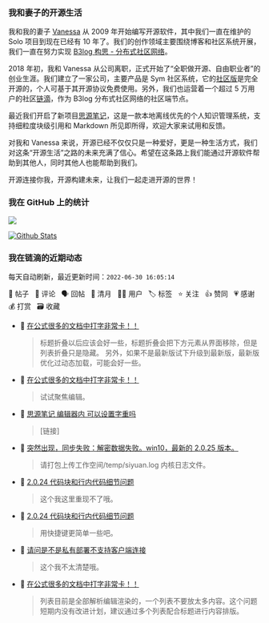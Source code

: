 ### 我和妻子的开源生活

我和我的妻子 [Vanessa](https://github.com/Vanessa219) 从 2009 年开始编写开源软件，其中我们一直在维护的 Solo 项目到现在已经有 10 年了。我们的创作领域主要围绕博客和社区系统开展，我们一直在努力实现 [B3log 构思 - 分布式社区网络](https://ld246.com/article/1546941897596)。

2018 年初，我和 Vanessa 从公司离职，正式开始了“全职做开源、自由职业者”的创业生涯。我们建立了一家公司，主要产品是 Sym 社区系统，它的[社区版](https://github.com/88250/symphony)是完全开源的，个人可基于其开源协议免费使用。另外，我们也运营着一个超过 5 万用户的社区[链滴](https://ld246.com)，作为 B3log 分布式社区网络的社区端节点。

最近我们开启了新项目[思源笔记](https://github.com/siyuan-note/siyuan)，这是一款本地离线优先的个人知识管理系统，支持细粒度块级引用和 Markdown 所见即所得，欢迎大家来试用和反馈。

对我和 Vanessa 来说，开源已经不仅仅只是一种爱好，更是一种生活方式，我们对这条“开源生活”之路的未来充满了信心。希望在这条路上我们能通过开源软件帮助到其他人，同时其他人也能帮助到我们。

开源连接你我，开源构建未来，让我们一起走进开源的世界！

### 我在 GitHub 上的统计

<a title="Hits" target="_blank" href="https://github.com/88250/88250"><img src="https://hits.b3log.org/88250/88250.svg"></a>

[![Github Stats](https://github-readme-stats.vercel.app/api?username=88250&theme=tokyonight&show_icons=true)](https://github.com/88250)

<!--events start -->

### 我在链滴的近期动态

每天自动刷新，最近更新时间：`2022-06-30 16:05:14`

📝 帖子 &nbsp; 💬 评论 &nbsp; 🗣 回帖 &nbsp; 🌙 清月 &nbsp; 👨‍💻 用户 &nbsp; 🏷️ 标签 &nbsp; ⭐️ 关注 &nbsp; 👍 赞同 &nbsp; 💗 感谢 &nbsp; 💰 打赏 &nbsp; 🗃 收藏

* 💬 [在公式很多的文档中打字非常卡！！](https://ld246.com/article/1656572886901/comment/1656575003479#comments)

  > 标题折叠以后应该会好一些，标题折叠会把下方元素从界面移除，但是列表折叠只是隐藏。 另外，如果不是最新版试下升级到最新版，最新版优化过动态加载，可能会好一些。
* 💬 [在公式很多的文档中打字非常卡！！](https://ld246.com/article/1656572886901/comment/1656574776857#comments)

  > 试试聚焦编辑。
* 💬 [思源笔记 编辑器内 可以设置字重吗](https://ld246.com/article/1656561744398/comment/1656574677787#comments)

  > [链接]
* 💬 [突然出现，同步失败：解密数据失败。win10，最新的 2.0.25 版本。](https://ld246.com/article/1656562667168/comment/1656574526579#comments)

  > 请打包上传工作空间/temp/siyuan.log 内核日志文件。
* 💬 [2.0.24 代码块和行内代码细节问题](https://ld246.com/article/1656459363927/comment/1656574470920#comments)

  > 这个我这里重现不了哦。
* 💬 [2.0.24 代码块和行内代码细节问题](https://ld246.com/article/1656459363927/comment/1656574310315#comments)

  > 用快捷键更简单一些吧。
* 💬 [请问是不是私有部署不支持客户端连接](https://ld246.com/article/1655963319590/comment/1656574245929#comments)

  > 这个我不太清楚哦。
* 💬 [在公式很多的文档中打字非常卡！！](https://ld246.com/article/1656572886901/comment/1656574206766#comments)

  > 列表目前是全部解析编辑渲染的，一个列表不要放太多内容。这个问题短期内没有改进计划，建议通过多个列表配合标题进行内容排版。


<!--events end -->
